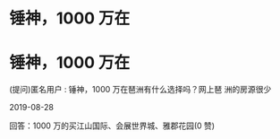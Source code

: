 # 锤神，1000 万在

# 锤神，1000 万在

(提问)匿名用户 : 锤神，1000 万在琶洲有什么选择吗？网上琶 洲的房源很少

2019-08-28

回答：1000 万的买江山国际、会展世界城、雅郡花园(0 赞)